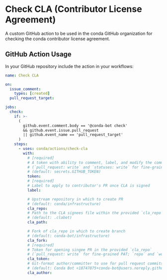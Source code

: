 # Check CLA (Contributor License Agreement)

A custom GitHub action to be used in the conda GitHub organization for checking the
conda contributor license agreement.

## GitHub Action Usage

In your GitHub repository include the action in your workflows:

```yaml
name: Check CLA

on:
  issue_comment:
    types: [created]
  pull_request_target:

jobs:
  check:
    if: >-
      (
        github.event.comment.body == '@conda-bot check'
        && github.event.issue.pull_request
        || github.event_name == 'pull_request_target'
      )
    steps:
      - uses: conda/actions/check-cla
        with:
          # [required]
          # A token with ability to comment, label, and modify the commit status
          # (`pull_request: write` and `statuses: write` for fine-grained PAT; `repo` for classic PAT)
          # (default: secrets.GITHUB_TOKEN)
          token:
          # [required]
          # Label to apply to contributor's PR once CLA is signed
          label:

          # Upstream repository in which to create PR
          # (default: conda/infrastructure)
          cla_repo:
          # Path to the CLA signees file within the provided `cla_repo`
          # (default: .clabot)
          cla_path:

          # Fork of cla_repo in which to create branch
          # (default: conda-bot/infrastructure)
          cla_fork:
          # [required]
          # Token for opening singee PR in the provided `cla_repo`
          # (`pull_request: write` for fine-grained PAT; `repo` and `workflow` for classic PAT)
          cla_token:
          # Git-format author/committer to use for pull request commits
          # (default: Conda Bot <18747875+conda-bot@users.noreply.github.com>)
          cla_author:
```
